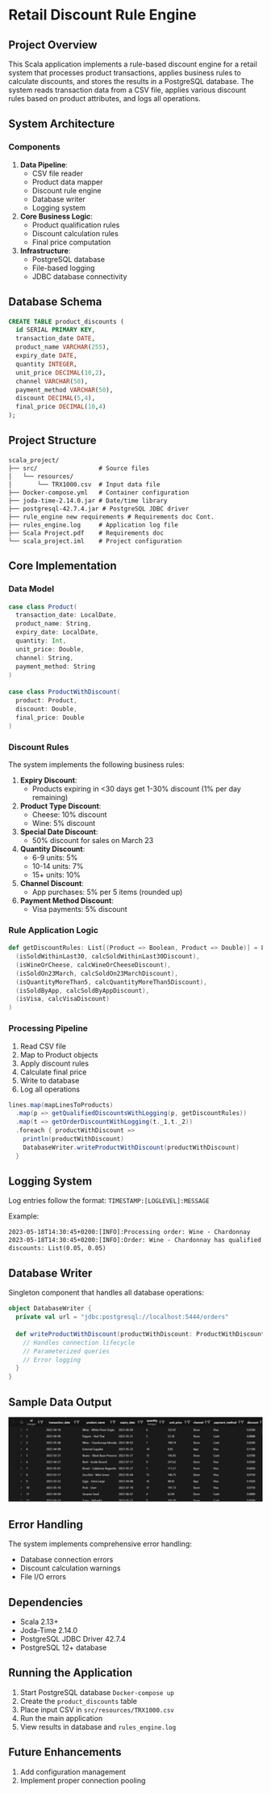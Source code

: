# Retail Discount Rule Engine

## Project Overview

This Scala application implements a rule-based discount engine for a retail system that processes product transactions, applies business rules to calculate discounts, and stores the results in a PostgreSQL database. The system reads transaction data from a CSV file, applies various discount rules based on product attributes, and logs all operations.

## System Architecture

### Components

1.  **Data Pipeline**:
    - CSV file reader
    - Product data mapper
    - Discount rule engine
    - Database writer
    - Logging system
2.  **Core Business Logic**:
    - Product qualification rules
    - Discount calculation rules
    - Final price computation
3.  **Infrastructure**:
    - PostgreSQL database
    - File-based logging
    - JDBC database connectivity

## Database Schema

``` sql
CREATE TABLE product_discounts (
  id SERIAL PRIMARY KEY,
  transaction_date DATE,
  product_name VARCHAR(255),
  expiry_date DATE,
  quantity INTEGER,
  unit_price DECIMAL(10,2),
  channel VARCHAR(50),
  payment_method VARCHAR(50),
  discount DECIMAL(5,4),
  final_price DECIMAL(10,4)
);
```

## Project Structure

    scala_project/
    ├── src/                 # Source files
    │   └── resources/
    │       └── TRX1000.csv  # Input data file
    ├── Docker-compose.yml   # Container configuration
    ├── joda-time-2.14.0.jar # Date/time library
    ├── postgresql-42.7.4.jar # PostgreSQL JDBC driver
    ├── rule_engine new requirements # Requirements doc Cont.
    ├── rules_engine.log     # Application log file
    ├── Scala Project.pdf    # Requirements doc
    └── scala_project.iml    # Project configuration

## Core Implementation

### Data Model

``` scala
case class Product(
  transaction_date: LocalDate,
  product_name: String,
  expiry_date: LocalDate,
  quantity: Int,
  unit_price: Double,
  channel: String,
  payment_method: String
)

case class ProductWithDiscount(
  product: Product,
  discount: Double,
  final_price: Double
)
```

### Discount Rules

The system implements the following business rules:

1.  **Expiry Discount**:
    - Products expiring in \<30 days get 1-30% discount (1% per day remaining)
2.  **Product Type Discount**:
    - Cheese: 10% discount
    - Wine: 5% discount
3.  **Special Date Discount**:
    - 50% discount for sales on March 23
4.  **Quantity Discount**:
    - 6-9 units: 5%
    - 10-14 units: 7%
    - 15+ units: 10%
5.  **Channel Discount**:
    - App purchases: 5% per 5 items (rounded up)
6.  **Payment Method Discount**:
    - Visa payments: 5% discount

### Rule Application Logic

``` scala
def getDiscountRules: List[(Product => Boolean, Product => Double)] = List(
  (isSoldWithinLast30, calcSoldWithinLast30Discount),
  (isWineOrCheese, calcWineOrCheeseDiscount),
  (isSoldOn23March, calcSoldOn23MarchDiscount),
  (isQuantityMoreThan5, calcQuantityMoreThan5Discount),
  (isSoldByApp, calcSoldByAppDiscount),
  (isVisa, calcVisaDiscount)
)
```

### Processing Pipeline

1.  Read CSV file
2.  Map to Product objects
3.  Apply discount rules
4.  Calculate final price
5.  Write to database
6.  Log all operations

``` scala
lines.map(mapLinesToProducts)
  .map(p => getQualifiedDiscountsWithLogging(p, getDiscountRules))
  .map(t => getOrderDiscountWithLogging(t._1,t._2))
  .foreach { productWithDiscount =>
    println(productWithDiscount)
    DatabaseWriter.writeProductWithDiscount(productWithDiscount)
  }
```

## Logging System

Log entries follow the format:
`TIMESTAMP:[LOGLEVEL]:MESSAGE`

Example:

    2023-05-18T14:30:45+0200:[INFO]:Processing order: Wine - Chardonnay
    2023-05-18T14:30:45+0200:[INFO]:Order: Wine - Chardonnay has qualified discounts: List(0.05, 0.05)

## Database Writer

Singleton component that handles all database operations:

``` scala
object DatabaseWriter {
  private val url = "jdbc:postgresql://localhost:5444/orders"
  
  def writeProductWithDiscount(productWithDiscount: ProductWithDiscount): Unit = {
    // Handles connection lifecycle
    // Parameterized queries
    // Error logging
  }
}
```

## Sample Data Output

![](README-media/c9d92210f8ff9160cd0ab8e9d5d878185e1e4a5f.png)

## Error Handling

The system implements comprehensive error handling:
- Database connection errors
- Discount calculation warnings
- File I/O errors

## Dependencies

- Scala 2.13+
- Joda-Time 2.14.0
- PostgreSQL JDBC Driver 42.7.4
- PostgreSQL 12+ database

## Running the Application

1.  Start PostgreSQL database `Docker-compose up`
2.  Create the `product_discounts` table
3.  Place input CSV in `src/resources/TRX1000.csv`
4.  Run the main application
5.  View results in database and `rules_engine.log`

## Future Enhancements

1.  Add configuration management
2.  Implement proper connection pooling


